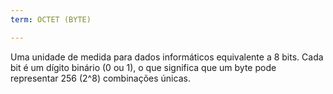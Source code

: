 ```yaml
---
term: OCTET (BYTE)

---
```

Uma unidade de medida para dados informáticos equivalente a 8 bits. Cada bit é um dígito binário (0 ou 1), o que significa que um byte pode representar 256 (2^8) combinações únicas.